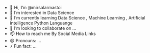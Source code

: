 - 👋 Hi, I’m @mirsalarmastoi
- 👀 I’m interested in Data Science
- 🌱 I’m currently learning Data Science , Machine Learning , Artificial intelligence Python Languange 
- 💞️ I’m looking to collaborate on ...
- 📫 How to reach me By Social Media Links 
- 😄 Pronouns: ...
- ⚡ Fun fact: ...

<!---
mirsalarmastoi/mirsalarmastoi is a ✨ special ✨ repository because its `README.md` (this file) appears on your GitHub profile.
You can click the Preview link to take a look at your changes.
--->
